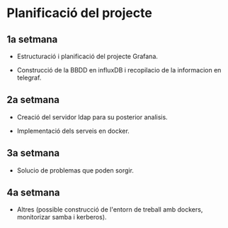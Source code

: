 # Planificació del projecte

## 1a setmana 

- Estructuració i planificació del projecte Grafana.

- Construcció de la BBDD en influxDB i recopilacio de la informacion en telegraf. 

## 2a setmana 

- Creació del servidor ldap para su posterior analisis.

- Implementació dels serveis en docker. 

## 3a setmana 

- Solucio de problemas que poden sorgir.

## 4a setmana 

- Altres (possible construcció de l'entorn de treball amb dockers, monitorizar samba i kerberos).
